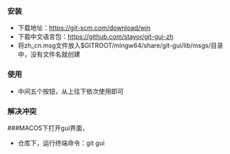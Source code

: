 ### 安装
- 下载地址：https://git-scm.com/download/win
- 下载中文语言包：https://github.com/stayor/git-gui-zh
- 将zh_cn.msg文件放入$GITROOT/mingw64/share/git-gui/lib/msgs/目录中，没有文件名就创建

### 使用
- 中间五个按钮，从上往下依次使用即可

### 解决冲突

###MACOS下打开gui界面，
- 仓库下，运行终端命令：git gui
